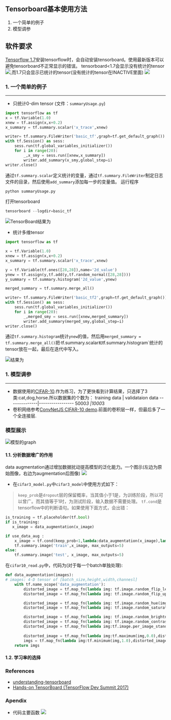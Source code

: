 Tensorboard基本使用方法
-------------------------
1. 一个简单的例子
2. 模型调参

软件要求
-----------------------
[Tensorflow 1.7](https://www.tensorflow.org/install/?hl=zh-cn)安装tensorflow时，会自动安装tensorboard。使用最新版本可以避免tensorboard不正常显示的错误。
tensorboard<1.7会显示没有统计的tensor![](https://github.com/zhouqp631/tensorboard_basic_usage/blob/master/files/tfless17.png),而1.7只会显示已统计的tensor(没有统计的tensor在INACTIVE里面)
![](https://github.com/zhouqp631/tensorboard_basic_usage/blob/master/files/tf17.png)


### 1. 一个简单的例子
-------------------------
* 只统计0-dim tensor (文件：`summaryUsage.py`)
```python
import tensorflow as tf
x = tf.Variable(1.0)
xnew = tf.assign(x,x+0.2)
x_summary = tf.summary.scalar('x_trace',xnew)

writer= tf.summary.FileWriter('basic_tf',graph=tf.get_default_graph())
with tf.Session() as sess:
    sess.run(tf.global_variables_initializer())
    for i in range(20):
        _,x_smy = sess.run([xnew,x_summary])
        writer.add_summary(x_smy,global_step=i)
writer.close()
```
通过`tf.summary.scalar`定义统计的变量，通过`tf.summary.FileWriter`制定日志文件的目录，然后使用`add_summary`添加每一步的变量值。
运行程序
```python
python summaryUsage.py
```
打开tensorboard
```python
tensorboard --logdir=basic_tf

```
![TensorBoard结果为](https://github.com/zhouqp631/tensorboard_basic_usage/blob/master/files/basic_tf.gif)

* 统计多维tensor
```python
import tensorflow as tf

x = tf.Variable(1.0)
xnew = tf.assign(x,x+0.2)
x_summary = tf.summary.scalar('x_trace',xnew)

y = tf.Variable(tf.ones([28,28]),name='2d_value')
ynew = tf.assign(y,tf.add(y,tf.random_normal([28,28])))
y_summary = tf.summary.histogram('2d_value',ynew)

merged_summary = tf.summary.merge_all()

writer= tf.summary.FileWriter('basic_tf2',graph=tf.get_default_graph())
with tf.Session() as sess:
    sess.run(tf.global_variables_initializer())
    for i in range(20):
        _,merged_smy = sess.run([xnew,merged_summary])
        writer.add_summary(merged_smy,global_step=i)
writer.close()
```
通过`tf.summary.histogram`统计`ynew`的值，然后用`merged_summary = tf.summary.merge_all()`把·tf.summary.scalar`和`tf.summary.histogram`统计的tensor放在一起，最后在迭代中写入。

![结果为](https://github.com/zhouqp631/tensorboard_basic_usage/blob/master/files/tf_basic2.gif)

### 1. 模型调参
-------------------------
* 数据使用的[CIFAR-10](http://www.cs.toronto.edu/~kriz/cifar.html).作为练习，为了更快看到计算结果，只选择了3类:cat,dog,horse.所以数据集的个数为：
training data | validataion data
--------------|-----------------
    5000*3    |1000*3
* 卷积网络参考[ConvNetJS CIFAR-10 demo](https://cs.stanford.edu/~karpathy/convnetjs/demo/cifar10.html).前面的卷积层一样，但最后多了一个全连接层.

### 模型展示
![模型的graph](https://github.com/zhouqp631/tensorboard_basic_usage/blob/master/files/modelgraph.png)


#### 1.1. 分析数据增广的作用
data augmentation通过增加数据扰动提高模型的泛化能力。一个图示(左边为原始图像，右边为augmentation后图像)
![](https://github.com/zhouqp631/tensorboard_basic_usage/blob/master/files/data_aug.png)



* 在`cifar3_model.py`中`cifar3_model`中使用方式如下：
> `keep_prob`是`dropout`层的保留概率，当其值小于1是，为训练阶段，所以可以曾广。而其值等于1时，为测试阶段，输入数据不需要处理。
> `tf.cond`是tensorflow中的判断语句。如果使用下面方式，会出错：

```python
is_training = tf.placeholder(tf.bool)
if is_training:
   x_image = data_augmentation(x_image)

```

```python
if use_data_aug :
    x_image = tf.cond(keep_prob<1,lambda:data_augmentation(x_image),lambda:x_image)
    tf.summary.image('train',x_image, max_outputs=5)
else:
    tf.summary.image('test', x_image, max_outputs=5)

```
在`cifar10_read.py`中，代码为(对于每一个batch单独处理):
```python
def data_augmentation(images):
# images: 4-D tensor of [batch_size,height,width,channesl]
    with tf.name_scope('data_augmentation'):
        distorted_image = tf.map_fn(lambda img: tf.image.random_flip_left_right(img),images)
        distorted_image = tf.map_fn(lambda img: tf.image.random_flip_up_down(img),distorted_image)

        distorted_image = tf.map_fn(lambda img: tf.image.random_hue(img,max_delta=0.05),distorted_image) #色调
        distorted_image = tf.map_fn(lambda img: tf.image.random_saturation(img,lower=0.0, upper=2.0),distorted_image)#饱和

        distorted_image = tf.map_fn(lambda img: tf.image.random_brightness(img,max_delta=0.2),distorted_image)#亮度
        distorted_image = tf.map_fn(lambda img: tf.image.random_contrast(img,lower=0.2,upper=1.0),distorted_image)#对比度
        distorted_image = tf.map_fn(lambda img:tf.image.per_image_standardization(img),distorted_image)
        
        distorted_image = tf.map_fn(lambda img:tf.maximum(img,0.0),distorted_image)
        imgs = tf.map_fn(lambda img:tf.minimum(img,1.0),distorted_image)
    return imgs
```

#### 1.2. 学习率的选择



### References
- [understanding-tensorboard](https://github.com/secsilm/understanding-tensorboard)
- [Hands-on TensorBoard (TensorFlow Dev Summit 2017)](https://www.youtube.com/watch?v=eBbEDRsCmv4&t=1105s)

### Apendix
* 代码主要函数
![](https://github.com/zhouqp631/tensorboard_basic_usage/blob/master/files/codeflow.png)




